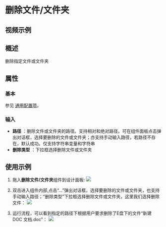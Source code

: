 # 删除文件/文件夹

## 视频示例

## 概述

删除指定文件或文件夹

## 属性

### 基本

参见 [通用配置项](../Appendix/CommonConfigurationItems.md)。

### 输入

- **路径** ：删除文件或文件夹的路径。支持相对和绝对路径。可在组件面板点击弹出对话框，选择要删除的文件或文件夹；亦支持手动输入路径，若路径不存在，默认成功。仅支持字符串变量和字符串
- **删除类型** ：下拉框选择删除文件或文件夹

## 使用示例

1. 拖入**删除文件/文件夹**组件到设计面板:
![](https://docimages.blob.core.chinacloudapi.cn/images/Activities/deleteFile-1.png)

2. 双击进入组件内部,点击“...”弹出对话框，选择要删除的文件或文件夹，也支持手动输入路径；“删除类型”下拉框选择删除文件或文件夹，这里我们选择删除文件：
![](https://docimages.blob.core.chinacloudapi.cn/images/Activities/deleteFile-2.png)

3. 运行流程，可以看到指定的路径下根据用户要求删除了E盘下的文件“新建 DOC 文档.doc”：
![](https://docimages.blob.core.chinacloudapi.cn/images/Activities/deleteFile-2.png)

